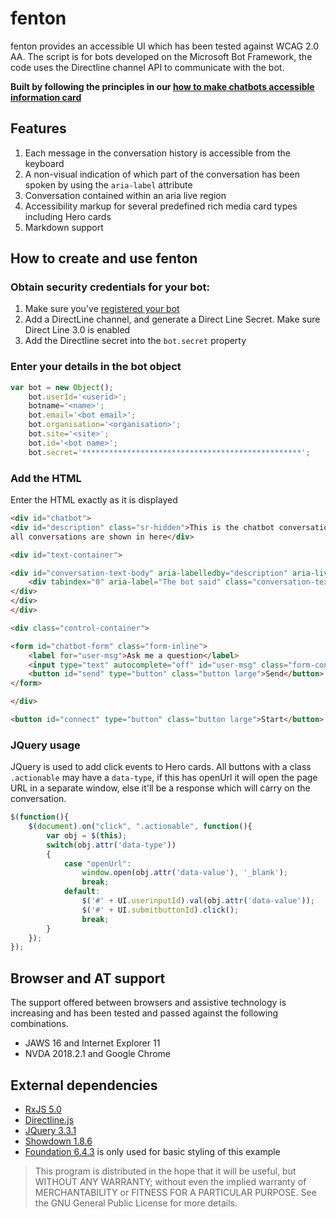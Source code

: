 
# fenton
fenton provides an accessible UI which has been tested against WCAG 2.0 AA. The script is for bots developed on the Microsoft Bot Framework, the code uses the Directline channel API to communicate with the bot.

**Built by following the principles in our [how to make chatbots accessible information card](https://canaxess.com.au/InfoCard/chatbots)**
## Features
1. Each message in the conversation history is accessible from the keyboard
2. A non-visual indication of which part of the conversation has been spoken by using the `aria-label` attribute
3. Conversation contained within an aria live region
4. Accessibility markup for several predefined rich media card types including Hero cards
5. Markdown support
## How to create and use fenton
### Obtain security credentials for your bot:
1. Make sure you've [registered your bot](https://dev.botframework.com/bots/new)
2. Add a DirectLine channel, and generate a Direct Line Secret. Make sure Direct Line 3.0 is enabled
3. Add the Directline secret into the `bot.secret` property
### Enter your details in the bot object
```js
var bot = new Object();
	bot.userId='<userid>';
	botname='<name>';
	bot.email='<bot email>';
	bot.organisation='<organisation>';
	bot.site='<site>';
	bot.id='<bot name>';
	bot.secret='*************************************************';
```
### Add the HTML
Enter the HTML exactly as it is displayed
```html
<div id="chatbot">
<div id="description" class="sr-hidden">This is the chatbot conversation window, 
all conversations are shown in here</div>

<div id="text-container">

<div id="conversation-text-body" aria-labelledby="description" aria-live="polite">
	<div tabindex="0" aria-label="The bot said" class="conversation-text bot">Hello, how are you?</div>
</div>
</div>
</div>

<div class="control-container">

<form id="chatbot-form" class="form-inline">
	<label for="user-msg">Ask me a question</label>
	<input type="text" autocomplete="off" id="user-msg" class="form-control">
	<button id="send" type="button" class="button large">Send</button>                     
</form>

</div>

<button id="connect" type="button" class="button large">Start</button>
```
### JQuery usage
JQuery is used to add click events to Hero cards. All buttons with a class `.actionable` may have a `data-type`, if this has openUrl it will open the page URL in a separate window, else it'll be a response which will carry on the conversation.
```js
$(function(){
	$(document).on("click", ".actionable", function(){
		var obj = $(this);
		switch(obj.attr('data-type'))
		{
			case "openUrl":
				window.open(obj.attr('data-value'), '_blank');
				break;
			default:
				$('#' + UI.userinputId).val(obj.attr('data-value'));
				$('#' + UI.submitbuttonId).click();
				break;
		}
	});
});	
```
## Browser and AT support
The support offered between browsers and assistive technology is increasing and has been tested and passed against the following combinations.
- JAWS 16 and Internet Explorer 11
- NVDA 2018.2.1 and Google Chrome
## External dependencies
- [RxJS 5.0](https://github.com/ReactiveX/rxjs)
- [Directline.js](https://github.com/Microsoft/BotFramework-DirectLineJS)
- [JQuery 3.3.1](https://jquery.com/download/)
- [Showdown 1.8.6](http://showdownjs.com/)
- [Foundation 6.4.3](https://foundation.zurb.com/sites/download.html/) is only used for basic styling of this example
> This program is distributed in the hope that it will be useful, but WITHOUT ANY WARRANTY; without even the implied warranty of MERCHANTABILITY or FITNESS FOR A PARTICULAR PURPOSE. See the GNU General Public License for more details.
